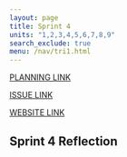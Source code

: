```yaml
---
layout: page
title: Sprint 4
units: "1,2,3,4,5,6,7,8,9"
search_exclude: true
menu: /nav/tri1.html
---
```


[PLANNING LINK](https://docs.google.com/document/d/1MTAlU9yZtUScLQAipfw7U9pGMIMOpKt-hNyves01jMY/edit?tab=t.0)

[ISSUE LINK]()

[WEBSITE LINK]()

## Sprint 4 Reflection